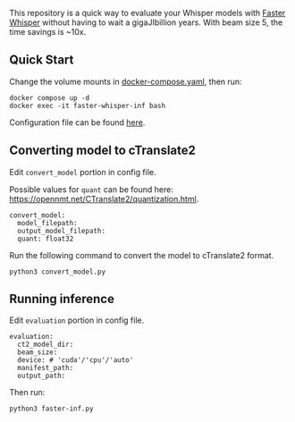 This repository is a quick way to evaluate your Whisper models with [Faster Whisper](https://github.com/SYSTRAN/faster-whisper) without having to wait a gigaJIbillion years. With beam size 5, the time savings is ~10x.


## Quick Start
Change the volume mounts in [docker-compose.yaml](docker-compose.yaml), then run:
```
docker compose up -d
docker exec -it faster-whisper-inf bash
```
Configuration file can be found [here](config.yaml).
## Converting model to cTranslate2
Edit `convert_model` portion in config file. 

Possible values for `quant` can be found here: https://opennmt.net/CTranslate2/quantization.html.
```
convert_model:
  model_filepath:
  output_model_filepath:
  quant: float32 
```
Run the following command to convert the model to cTranslate2 format.
```
python3 convert_model.py
```

## Running inference
Edit `evaluation` portion in config file. 
```
evaluation:
  ct2_model_dir:
  beam_size:
  device: # 'cuda'/'cpu'/'auto'
  manifest_path:
  output_path:
```
Then run:
```
python3 faster-inf.py
```
